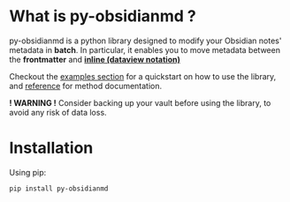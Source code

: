 # What is py-obsidianmd ?

py-obsidianmd is a python library designed to modify your Obsidian notes' metadata in **batch**.
In particular, it enables you to move metadata between the **frontmatter** and **[inline (dataview notation)](https://blacksmithgu.github.io/obsidian-dataview/annotation/add-metadata/#inline-fields)**

Checkout the [examples section](examples.md) for a quickstart on how to use the library, and [reference](reference.md) for method documentation.

**! WARNING !** Consider backing up your vault before using the library, to avoid any risk of data loss.

# Installation

Using pip:
```
pip install py-obsidianmd
```